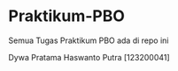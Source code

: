 # Praktikum-PBO
Semua Tugas Praktikum PBO ada di repo ini


Dywa Pratama Haswanto Putra
[123200041]
